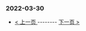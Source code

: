 ### 2022-03-30 
 

- [ < 上一页 ](https://github.com/able8/weibo-hot-record/blob/master/2022-03-29.md) -------- [ 下一页 > ](https://github.com/able8/weibo-hot-record/blob/master/2022-03-31.md)